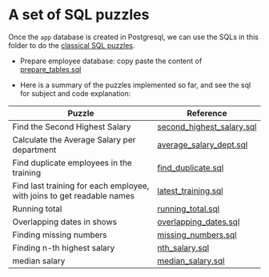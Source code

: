 # A set of SQL puzzles

Once the `app` database is created in Postgresql, we can use the SQLs in this folder to do the [classical SQL puzzles](https://dev.to/binoy123/sql-puzzles-3mei).

* Prepare employee database: copy paste the content of [prepare_tables.sql](https://github.com/jbcodeforce/db-play/tree/master/postgresql/puzzles/prepare_tables.sql)

* Here is a summary of the puzzles implemented so far, and see the sql for subject and code explanation:

| Puzzle | Reference |
| --- | --- |
| Find the Second Highest Salary | [second_highest_salary.sql](https://github.com/jbcodeforce/db-play/tree/master/postgresql/puzzles/second_highest_salary.sql) |
| Calculate the Average Salary per department | [average_salary_dept.sql](https://github.com/jbcodeforce/db-play/tree/master/postgresql/puzzles/average_salary_dept.sql) |
| Find duplicate employees in the training | [find_duplicate.sql](https://github.com/jbcodeforce/db-play/tree/master/postgresql/puzzles/find_duplicate.sql) |
| Find last training for each employee, with joins to get readable names | [latest_training.sql](https://github.com/jbcodeforce/db-play/tree/master/postgresql/puzzles/last_training.sql) |
| Running total | [running_total.sql](https://github.com/jbcodeforce/db-play/tree/master/postgresql/puzzles/running_total.sql) |
| Overlapping dates in shows | [overlapping_dates.sql](https://github.com/jbcodeforce/db-play/tree/master/postgresql/puzzles/overlapping_dates.sql)
| Finding missing numbers | [missing_numbers.sql](https://github.com/jbcodeforce/db-play/tree/master/postgresql/puzzles/missing_numbers.sql) |
| Finding n-th highest salary | [nth_salary.sql](https://github.com/jbcodeforce/db-play/tree/master/postgresql/puzzles/nth_salary.sql) |
| median salary | [median_salary.sql](https://github.com/jbcodeforce/db-play/tree/master/postgresql/puzzles/median_salary.sql) |


